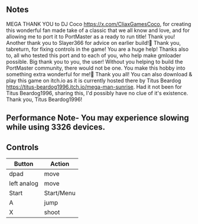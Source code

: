 ## Notes

MEGA THANK YOU to DJ Coco https://x.com/CliaxGamesCoco, for creating this wonderful fan made take of a classic that we all know and love, and for allowing me to port it to PortMaster as a ready to run title! Thank you!
Another thank you to Slayer366 for advice on earlier build!🎩 Thank you, tabreturn, for fixing controls in the game! You are a huge help! Thanks also to, all who tested this port and to each of you, who help make gmloader possible. Big thank you to you, the user! Without you helping to build the PortMaster community, there would not be one. You make this hobby into something extra wonderful for me!🎩 Thank you all!
You can also download & play this game on itch.io as it is currently hosted there by Titus Beardog https://titus-beardog1996.itch.io/mega-man-sunrise. Had it not been for Titus Beardog1996, sharing this, I'd possibly have no clue of it's existence. Thank you, Titus Beardog1996! 

## Performance Note- You may experience slowing while using 3326 devices.

## Controls

| Button | Action |
|--|--| 
|dpad|move|
|left analog|move|
|Start|Start/Menu|
|A|jump|
|X|shoot|


